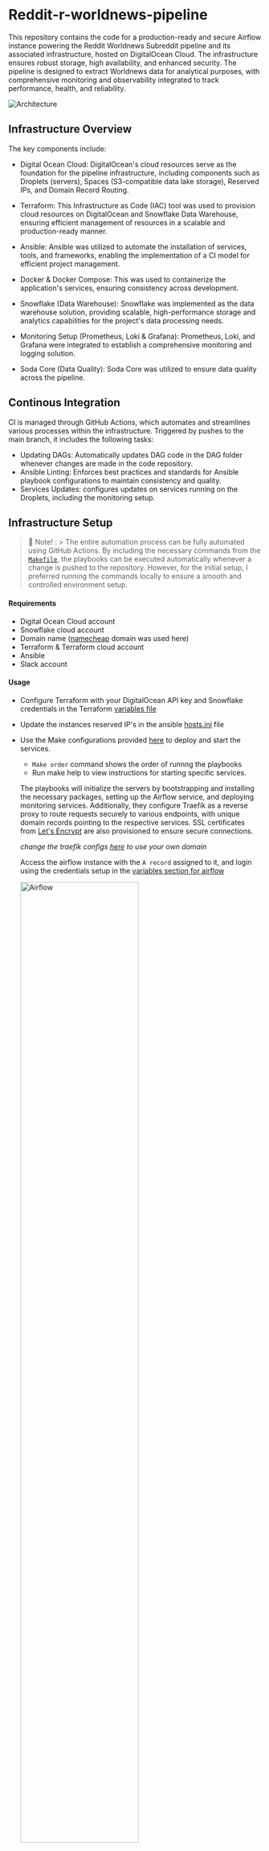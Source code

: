 # Reddit-r-worldnews-pipeline

This repository contains the code for a production-ready and secure Airflow instance powering the Reddit Worldnews Subreddit pipeline and its associated infrastructure, hosted on DigitalOcean Cloud. The infrastructure ensures robust storage, high availability, and enhanced security. The pipeline is designed to extract Worldnews data for analytical purposes, with comprehensive monitoring and observability integrated to track performance, health, and reliability.

<img src="static/r:-reddit-1.png" alt="Architecture"/>

## Infrastructure Overview

The key components include:

- Digital Ocean Cloud: DigitalOcean's cloud resources serve as the foundation for the pipeline infrastructure, including components such as Droplets (servers), Spaces (S3-compatible data lake storage), Reserved IPs, and Domain Record Routing.

- Terraform: This Infrastructure as Code (IAC) tool was used to provision cloud resources on DigitalOcean and Snowflake Data Warehouse, ensuring efficient management of resources in a scalable and production-ready manner.

- Ansible: Ansible was utilized to automate the installation of services, tools, and frameworks, enabling the implementation of a CI model for efficient project management.

- Docker & Docker Compose: This was used to containerize the application's services, ensuring consistency across development.

- Snowflake (Data Warehouse): Snowflake was implemented as the data warehouse solution, providing scalable, high-performance storage and analytics capabilities for the project's data processing needs.

- Monitoring Setup (Prometheus, Loki & Grafana): Prometheus, Loki, and Grafana were integrated to establish a comprehensive monitoring and logging solution.

- Soda Core (Data Quality): Soda Core was utilized to ensure data quality across the pipeline.


## Continous Integration
CI is managed through GitHub Actions, which automates and streamlines various processes within the infrastructure. Triggered by pushes to the main branch, it includes the following tasks:

- Updating DAGs: Automatically updates DAG code in the DAG folder whenever changes are made in the code repository.
- Ansible Linting: Enforces best practices and standards for Ansible playbook configurations to maintain consistency and quality.
- Services Updates: configures updates on services running on the Droplets, including the monitoring setup.

## Infrastructure Setup
 >  🚨 Note! :
    > The entire automation process can be fully automated using GitHub Actions. By including the necessary commands from the [`Makefile`](ansible/Makefile), the playbooks can be executed automatically whenever a change is pushed to the repository. However, for the initial setup, I preferred running the commands locally to ensure a smooth and controlled environment setup.

#### Requirements
- Digital Ocean Cloud account
- Snowflake cloud account
- Domain name ([namecheap](https://www.namecheap.com/) domain was used here)
- Terraform & Terraform cloud account 
- Ansible
- Slack account


#### Usage
- Configure Terraform with your DigitalOcean API key and Snowflake credentials in the Terraform [variables file](terraform/variables.tf)
- Update the instances reserved IP's in the ansible [hosts.ini](ansible/hosts.ini) file
- Use the Make configurations provided [here](ansible/Makefile) to deploy and start the services. 
    - `Make order` command shows the order of runnng the playbooks
    - Run make help to view instructions for starting specific services. <br>

    The playbooks will initialize the servers by bootstrapping and installing the necessary packages, setting up the Airflow service, and deploying monitoring services. Additionally, they configure Traefik as a reverse proxy to route requests securely to various endpoints, with unique domain records pointing to the respective services. SSL certificates from [Let's Encrypt](https://letsencrypt.org/) are also provisioned to ensure secure connections. 

    *change the traefik configs [here](https://github.com/Bee0933/reddit-r-news-pipeline/blob/13ade5ab88cc0a31113da57cbac744e832c7c3b7/ansible/group_vars/all/vars.yml#L29) to use your own domain* 

    Access the airflow instance with the `A record` assigned to it, and login using the credentials setup in the [variables section for airflow](https://github.com/Bee0933/reddit-r-news-pipeline/blob/13ade5ab88cc0a31113da57cbac744e832c7c3b7/ansible/group_vars/all/vars.yml#L20) 

    <img src="static/airflow-domain.png" alt="Airflow" width="70%"/>

    The airflow setup requires some variables needs to be added in variables tab on admin menu on the UI

    ```bash
        REDDIT_CLIENT_ID=
        REDDIT_CLIENT_SECRET=
        REDDIT_USERNAME=
        REDDIT_PASSWORD=
        S3_BUCKET=
        SPACES_S3_KEY= 
        SPACES_S3_SECRET=
        SNOWFLAKE_USER= 
        SNOWFLAKE_PASSWORD=
        SNOWFLAKE_ACCOUNT=
        SNOWFLAKE_WAREHOUSE=
        SNOWFLAKE_DATABASE=
        SNOWFLAKE_STG_SCHEMA=
        SNOWFLAKE_STG_TABLENAME=
        SNOWFLAKE_ANALYTICS_SCHEMA=
        SNOWFLAKE_ANALYTICS_TABLENAME=
    ```

    The DAG is configured to execute automatically every 3 hours, ensuring that news data is fetched on a regular 3-hour schedule. In addition to the automated runs, the DAG also supports manual triggers, allowing users to initiate the data-pulling process at any time as needed.

    <img src="static/airflow-dags.png" alt="Airflow" width="70%"/>

    The DAG retrieves data from the Reddit API and stores it in an S3-compatible data lake. It then processes and transforms the data before loading it into Snowflake tables for analytical purposes. Additionally, it performs data quality checks at various stages using Soda Core to ensure accuracy and reliability. 

    <img src="static/snowflake-table.png" alt="Snowflake" width="70%"/>


## Monitoring and Observability

The setup is designed to monitor and track the performance metrics and logs of the Airflow instance, ensuring seamless operations and quick issue detection. A Grafana dashboard has been implemented to provide a comprehensive visual representation of real-time metrics, enabling effective monitoring of the instance’s health and performance. This setup helps maintain observability, making it easier to identify and resolve potential bottlenecks or errors.

<img src="static/metrics-monitoring.png" alt="Snowflake" width="70%"/>

effective monitoring of the resource usage of the Airflow instance, providing insights into how system resources are utilized based on the workload generated by the ETL processes. It also includes comprehensive logging of all activities performed by the instance, offering a detailed audit trail to track individual processes. These logs are invaluable for identifying issues, troubleshooting errors, and debugging failures, ensuring smooth and reliable execution of workflows.

<img src="static/instance-logs.png" alt="Grafana" width="70%"/>

Alerts are configured to trigger based on predefined rules derived from system metrics. These alerts are sent via a Slack webhook to designated Slack channels, ensuring timely notifications for prompt action and issue resolution.

<img src="static/slack-alerts.png" alt="Snowflake" width="70%"/>

## Analytics Dashboard

The analytics dashboard provides a clear and interactive view of the Reddit world news data. It offers real-time insights, customizable filters, and key metrics to help users analyze trends effectively. This tool empowers data-driven decisions by leveraging the processed data for actionable insights.

<img src="static/r-worldnews-dashboard.png" alt="Dashboard" width="70%"/>

## Author
Best Nyah - [GitHub](https://github.com/Bee0933)

## Hire me
Are you looking for an Engineer to build your next Data Pipeline? Get in touch: bestnyah7@gmail.com

## License
The MIT [License](http://www.opensource.org/licenses/mit-license.php)
